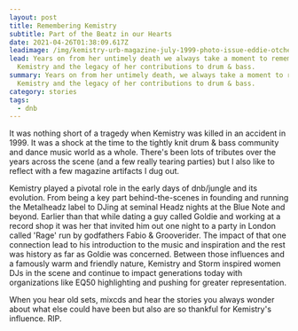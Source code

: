 ```yaml
---
layout: post
title: Remembering Kemistry
subtitle: Part of the Beatz in our Hearts
date: 2021-04-26T01:38:09.617Z
leadimage: /img/kemistry-urb-magazine-july-1999-photo-issue-eddie-otchere-chrisfizik-pic-2014-1350x-continuumizm.jpg
lead: Years on from her untimely death we always take a moment to remember
  Kemistry and the legacy of her contributions to drum & bass.
summary: Years on from her untimely death, we always take a moment to remember
  Kemistry and the legacy of her contributions to drum & bass.
category: stories
tags:
  - dnb
---
```

It was nothing short of a tragedy when Kemistry was killed in an accident in 1999. It was a shock at the time to the tightly knit drum & bass community and dance music world as a whole. There's been lots of tributes over the years across the scene (and a few really tearing parties) but I also like to reflect with a few magazine artifacts I dug out. 

Kemistry played a pivotal role in the early days of dnb/jungle and its evolution. From being a key part behind-the-scenes in founding and running the Metalheadz label to DJing at seminal Headz nights at the Blue Note and beyond. Earlier than that while dating a guy called Goldie and working at a record shop it was her that invited him out one night to a party in London called 'Rage' run by godfathers Fabio & Grooverider. The impact of that one connection lead to his introduction to the music and inspiration and the rest was history as far as Goldie was concerned. Between those influences and a famously warm and friendly nature, Kemistry and Storm inspired women DJs in the scene and continue to impact generations today with organizations like EQ50 highlighting and pushing for greater representation.

When you hear old sets, mixcds and hear the stories you always wonder about what else could have been but also are so thankful for Kemistry's influence. RIP.